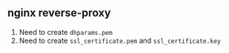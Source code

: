 ## nginx reverse-proxy

1. Need to create `dhparams.pem`
2. Need to create `ssl_certificate.pem` and `ssl_certificate.key`